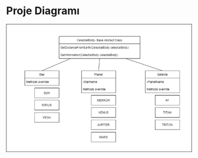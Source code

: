 # Proje Diagramı
![diyagram](https://github.com/yarensaatoglu/inveon-bootcamp-projects/blob/main/week-5/CA/OOP.Application/Images/diagram.png)
